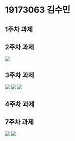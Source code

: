 # 19173063 김수민

## 1주차 과제

## 2주차 과제
   <img width="" height="" src="./png/2주차.png"></img>

## 3주차 과제
   <img width="" height="" src="./png/3주차-1.png"></img>
   <img width="" height="" src="./png/3주차-2.png"></img>
   <img width="" height="" src="./png/3주차-3.png"></img>
  
## 4주차 과제

## 7주차 과제
   <img width="" height="" src="./png/7주차-1.png"></img>
   <img width="" height="" src="./png/7주차-2.png"></img>
